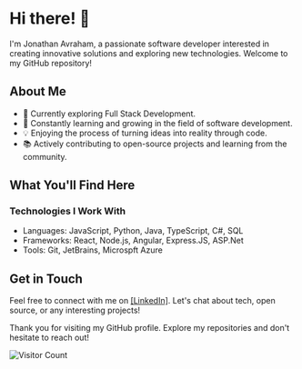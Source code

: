 # Hi there! 👋

I'm Jonathan Avraham, a passionate software developer interested in creating innovative solutions and exploring new technologies. Welcome to my GitHub repository!

## About Me

- 🌟 Currently exploring Full Stack Development.
- 🌱 Constantly learning and growing in the field of software development.
- 💡 Enjoying the process of turning ideas into reality through code.
- 📚 Actively contributing to open-source projects and learning from the community.

## What You'll Find Here

### Technologies I Work With

- Languages: JavaScript, Python, Java, TypeScript, C#, SQL
- Frameworks: React, Node.js, Angular, Express.JS, ASP.Net
- Tools: Git, JetBrains, Microspft Azure

## Get in Touch

Feel free to connect with me on [[LinkedIn]](https://www.linkedin.com/in/jonathan-avraham-067451238/). Let's chat about tech, open source, or any interesting projects!

Thank you for visiting my GitHub profile. Explore my repositories and don't hesitate to reach out!

![Visitor Count](https://profile-counter.glitch.me/{your-username}/count.svg)
